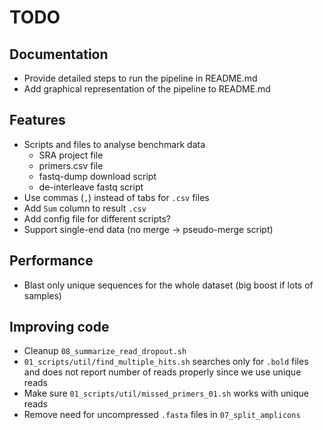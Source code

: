 # TODO

## Documentation

- Provide detailed steps to run the pipeline in README.md
- Add graphical representation of the pipeline to README.md

## Features

- Scripts and files to analyse benchmark data
  - SRA project file
  - primers.csv file
  - fastq-dump download script
  - de-interleave fastq script
- Use commas (`,`) instead of tabs for `.csv` files
- Add `Sum` column to result `.csv`
- Add config file for different scripts?
- Support single-end data (no merge -> pseudo-merge script)

## Performance
- Blast only unique sequences for the whole dataset
  (big boost if lots of samples)

## Improving code

- Cleanup `08_summarize_read_dropout.sh`
- `01_scripts/util/find_multiple_hits.sh` searches only for `.bold` files and
  does not report number of reads properly since we use unique reads
- Make sure `01_scripts/util/missed_primers_01.sh` works with unique reads
- Remove need for uncompressed `.fasta` files in `07_split_amplicons`

